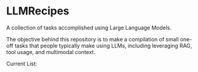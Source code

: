 # LLMRecipes

A collection of tasks accomplished using Large Language Models.

The objective behind this repository is to make a compilation of small one-off tasks that people typically make using LLMs, including leveraging RAG, tool usage, and multimodal context.

Current List:

